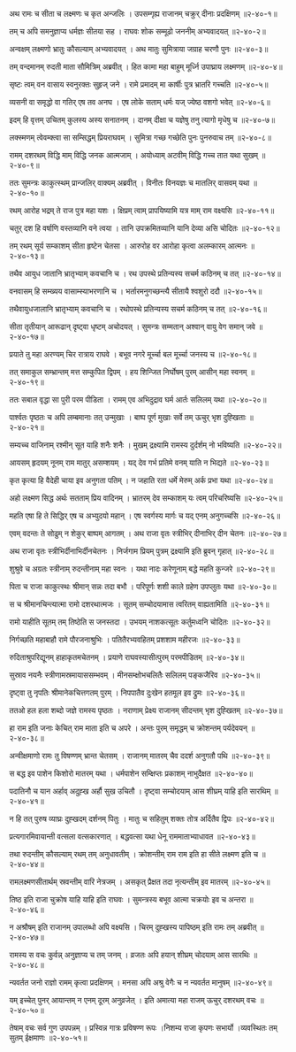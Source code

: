 अथ रामः च सीता च लक्ष्मणः च कृत अन्जलिः ।
उपसम्गृह्य राजानम् चक्रुर् दीनाः प्रदक्षिणम् ॥२-४०-१॥

तम् च अपि समनुज्ञाप्य धर्मज्ञः सीतया सह ।
राघवः शोक सम्मूढो जननीम् अभ्यवादयत् ॥२-४०-२॥

अन्वक्षम् लक्ष्मणो भ्रातुः कौसल्याम् अभ्यवादयत् ।
अथ मातुः सुमित्राया जग्राह चरणौ पुनः ॥२-४०-३॥

तम् वन्दमानम् रुदती माता सौमित्रिम् अब्रवीत् ।
हित कामा महा बाहुम् मूर्ध्नि उपाघ्राय लक्ष्मणम् ॥२-४०-४॥

सृष्टः त्वम् वन वासाय स्वनुरक्तः सुहृज् जने ।
रामे प्रमादम् मा कार्षीः पुत्र भ्रातरि गच्चति ॥२-४०-५॥

व्यसनी वा समृद्धो वा गतिर् एष तव अनघ ।
एष लोके सताम् धर्मः यज् ज्येष्ठ वशगो भवेत् ॥२-४०-६॥

इदम् हि वृत्तम् उचितम् कुलस्य अस्य सनातनम् ।
दानम् दीक्षा च यज्ञेषु तनु त्यागो मृधेषु च ॥२-४०-७॥

लक्स्मणम् त्वेवम्क्त्वा सा सम्सिद्धम् प्रियराघवम् ।
सुमित्रा गच्छ गच्छेति पुनः पुनरुवाच तम् ॥२-४०-८॥

रामम् दशरथम् विद्धि माम् विद्धि जनक आत्मजाम् ।
अयोध्याम् अटवीम् विद्धि गच्च तात यथा सुखम् ॥२-४०-९॥

ततः सुमन्त्रः काकुत्स्थम् प्रान्जलिर् वाक्यम् अब्रवीत् ।
विनीतः विनयज्ञः च मातलिर् वासवम् यथा ॥२-४०-१०॥

रथम् आरोह भद्रम् ते राज पुत्र महा यशः ।
क्षिप्रम् त्वाम् प्रापयिष्यामि यत्र माम् राम वक्ष्यसि ॥२-४०-११॥

चतुर् दश हि वर्षाणि वस्तव्यानि वने त्वया ।
तानि उपक्रमितव्यानि यानि देव्या असि चोदितः ॥२-४०-१२॥

तम् रथम् सूर्य सम्काशम् सीता हृष्टेन चेतसा ।
आरुरोह वर आरोहा कृत्वा अलम्कारम् आत्मनः ॥२-४०-१३॥

तथैव आयुध जातानि भ्रातृभ्याम् कवचानि च ।
रथ उपस्थे प्रतिन्यस्य सचर्म कठिनम् च तत् ॥२-४०-१४॥

वनवासम् हि सम्ख्यय वासाम्स्याभरणानि च ।
भर्तारमनुगच्छन्त्यै सीतायै श्वशुरो ददौ ॥२-४०-१५॥

तथैवायुधजालानि भ्रातृभ्याम् कवचानि च ।
रथोपस्थे प्रतिन्यस्य सचर्म कठिनम् च तत् ॥२-४०-१६॥

सीता तृतीयान् आरूढान् दृष्ट्वा धृष्टम् अचोदयत् ।
सुमन्त्रः सम्मतान् अश्वान् वायु वेग समान् जवे ॥२-४०-१७॥

प्रयाते तु महा अरण्यम् चिर रात्राय राघवे ।
बभूव नगरे मूर्च्चा बल मूर्च्चा जनस्य च ॥२-४०-१८॥

तत् समाकुल सम्भ्रान्तम् मत्त सम्कुपित द्विपम् ।
हय शिन्जित निर्घोषम् पुरम् आसीन् महा स्वनम् ॥२-४०-१९॥

ततः सबाल वृद्धा सा पुरी परम पीडिता ।
रामम् एव अभिदुद्राव घर्म आर्तः सलिलम् यथा ॥२-४०-२०॥

पार्श्वतः पृष्ठतः च अपि लम्बमानाः तत् उन्मुखाः ।
बाष्प पूर्ण मुखाः सर्वे तम् ऊचुर् भृश दुह्खिताः ॥२-४०-२१॥

सम्यच्च वाजिनाम् रश्मीन् सूत याहि शनैः शनैः ।
मुखम् द्रक्ष्यामि रामस्य दुर्दर्शम् नो भविष्यति ॥२-४०-२२॥

आयसम् हृदयम् नूनम् राम मातुर् असम्शयम् ।
यद् देव गर्भ प्रतिमे वनम् याति न भिद्यते ॥२-४०-२३॥

कृत कृत्या हि वैदेही चाया इव अनुगता पतिम् ।
न जहाति रता धर्मे मेरुम् अर्क प्रभा यथा ॥२-४०-२४॥

अहो लक्ष्मण सिद्ध अर्थः सतताम् प्रिय वादिनम् ।
भ्रातरम् देव सम्काशम् यः त्वम् परिचरिष्यसि ॥२-४०-२५॥

महति एषा हि ते सिद्धिर् एष च अभ्युदयो महान् ।
एष स्वर्गस्य मार्गः च यद् एनम् अनुगच्चसि ॥२-४०-२६॥

एवम् वदन्तः ते सोढुम् न शेकुर् बाष्पम् आगतम् ।
अथ राजा वृतः स्त्रीभिर् दीनाभिर् दीन चेतनः ॥२-४०-२७॥

अथ राजा वृतः स्त्रीभिर्दीनाभिर्दीनचेतनः ।
निर्जगाम प्रियम् पुत्रम् द्रक्ष्यामि इति ब्रुवन् गृहात् ॥२-४०-२८॥

शुश्रुवे च अग्रतः स्त्रीनाम् रुदन्तीनाम् महा स्वनः ।
यथा नादः करेणूनाम् बद्धे महति कुन्जरे ॥२-४०-२९॥

पिता च राजा काकुत्स्थः श्रीमान् सन्नः तदा बभौ ।
परिपूर्णः शशी काले ग्रहेण उपप्लुतः यथा ॥२-४०-३०॥

स च श्रीमानचिन्त्यात्मा रामो दशरथात्मजः ।
सूतम् सम्चोदयामास त्वरितम् वाह्यतामिति ॥२-४०-३१॥

रामो याहीति सूतम् तम् तिष्ठेति स जनस्तदा ।
उभयम् नाशकत्सूतः कर्तुमध्वनि चोदितः ॥२-४०-३२॥

निर्गच्छति महाबाहौ रामे पौरजनाश्रुभिः ।
पतितैरभ्यवहितम् प्रशशाम महीरजः ॥२-४०-३३॥

रुदिताश्रुपरिद्यूनम् हाहाकृतमचेतनम् ।
प्रयाणे राघवस्यासीत्पुरम् परमपीडितम् ॥२-४०-३४॥

सुस्राव नयनैः स्त्रीणामस्रमायाससम्भवम् ।
मीनसम्क्षोभचलितैः सलिलम् पङ्कजैरिव ॥२-४०-३५॥

दृष्ट्वा तु नृपतिः श्रीमानेकचित्तगतम् पुरम् ।
निपपातैव दुःखेन हतमूल इव द्रुमः ॥२-४०-३६॥

ततओ हल हला शब्दो जज्ञे रामस्य पृष्ठतः ।
नराणाम् प्रेक्ष्य राजानम् सीदन्तम् भृश दुह्खितम् ॥२-४०-३७॥

हा राम इति जनाः केचित् राम माता इति च अपरे ।
अन्तः पुरम् समृद्धम् च क्रोशन्तम् पर्यदेवयन् ॥२-४०-३८॥

अन्वीक्षमाणो रामः तु विषण्णम् भ्रान्त चेतसम् ।
राजानम् मातरम् चैव ददर्श अनुगतौ पथि ॥२-४०-३९॥

स बद्ध इव पाशेन किशोरो मातरम् यथा ।
धर्मपाशेन सम्क्षिप्तः प्रकाशम् नाभुदैक्षत ॥२-४०-४०॥

पदातिनौ च यान अर्हाव् अदुह्ख अर्हौ सुख उचितौ ।
दृष्ट्वा सम्चोदयाम् आस शीघ्रम् याहि इति सारथिम् ॥२-४०-४१॥

न हि तत् पुरुष व्याघ्रः दुह्खदम् दर्शनम् पितुः ।
मातुः च सहितुम् शक्तः तोत्र अर्दितैव द्विपः ॥२-४०-४२॥

प्रत्यगारमिवायान्ती वत्सला वत्सकारणात् ।
बद्धवत्सा यथा धेनू राममाताभ्याधावत ॥२-४०-४३॥

तथा रुदन्तीम् कौसल्याम् रथम् तम् अनुधावतीम् ।
क्रोशन्तीम् राम राम इति हा सीते लक्ष्मण इति च ॥२-४०-४४॥

रामलक्ष्मणसीतार्थम् स्रवन्तीम् वारि नेत्रजम् ।
असकृत् प्रैक्षत तदा नृत्यन्तीम् इव मातरम् ॥२-४०-४५॥

तिष्ठ इति राजा चुक्रोष याहि याहि इति राघवः ।
सुमन्त्रस्य बभूव आत्मा चक्रयोः इव च अन्तरा ॥२-४०-४६॥

न अश्रौषम् इति राजानम् उपालब्धो अपि वक्ष्यसि ।
चिरम् दुह्खस्य पापिष्ठम् इति रामः तम् अब्रवीत् ॥२-४०-४७॥

रामस्य स वचः कुर्वन्न् अनुज्ञाप्य च तम् जनम् ।
व्रजतः अपि हयान् शीघ्रम् चोदयाम् आस सारथिः ॥२-४०-४८॥

न्यवर्तत जनो राज्ञो रामम् कृत्वा प्रदक्षिणम् ।
मनसा अपि अश्रु वेगैः च न न्यवर्तत मानुषम् ॥२-४०-४९॥

यम् इच्चेत् पुनर् आयान्तम् न एनम् दूरम् अनुव्रजेत् ।
इति अमात्या महा राजम् ऊचुर् दशरथम् वचः ॥२-४०-५०॥

तेषाम् वचः सर्व गुण उपपन्नम् ।
प्रस्विन्न गात्रः प्रविषण्ण रूपः ।निशम्य राजा कृपणः सभार्यो ।व्यवस्थितः तम् सुतम् ईक्षमाणः ॥२-४०-५१॥

